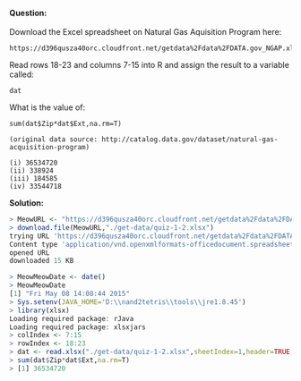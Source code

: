 <b>Question:</b><br><br>
Download the Excel spreadsheet on Natural Gas Aquisition Program here: 
```
https://d396qusza40orc.cloudfront.net/getdata%2Fdata%2FDATA.gov_NGAP.xlsx 
```
Read rows 18-23 and columns 7-15 into R and assign the result to a variable called:
```
dat 
```
What is the value of:
```
sum(dat$Zip*dat$Ext,na.rm=T)
```
```
(original data source: http://catalog.data.gov/dataset/natural-gas-acquisition-program)

(i) 36534720
(ii) 338924			
(iii) 184585			
(iv) 33544718
```
<b>Solution:</b>
```R
> MeowURL <- "https://d396qusza40orc.cloudfront.net/getdata%2Fdata%2FDATA.gov_NGAP.xlsx"
> download.file(MeowURL,"./get-data/quiz-1-2.xlsx")
trying URL 'https://d396qusza40orc.cloudfront.net/getdata%2Fdata%2FDATA.gov_NGAP.xlsx'
Content type 'application/vnd.openxmlformats-officedocument.spreadsheetml.sheet' length 16197 bytes (15 KB)
opened URL
downloaded 15 KB

> MeowMeowDate <- date()
> MeowMeowDate
[1] "Fri May 08 14:08:44 2015"
> Sys.setenv(JAVA_HOME='D:\\nand2tetris\\tools\\jre1.8.45')
> library(xlsx)
Loading required package: rJava
Loading required package: xlsxjars
> colIndex <- 7:15
> rowIndex <- 18:23
> dat <- read.xlsx("./get-data/quiz-1-2.xlsx",sheetIndex=1,header=TRUE,colIndex=colIndex,rowIndex=rowIndex)
> sum(dat$Zip*dat$Ext,na.rm=T)
> [1] 36534720
```
